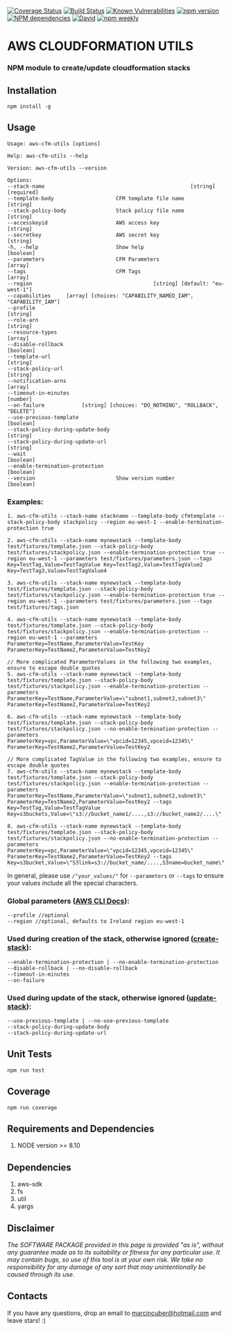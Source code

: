 [![Coverage Status](https://codecov.io/gh/marcincuber/aws-cfm-utils/branch/master/graph/badge.svg)](https://codecov.io/gh/marcincuber/aws-cfm-utils)
[![Build Status](https://travis-ci.org/marcincuber/aws-cfm-utils.svg?branch=master)](https://travis-ci.org/marcincuber/aws-cfm-utils)
[![Known Vulnerabilities](https://snyk.io/test/github/marcincuber/aws-cfm-utils/badge.svg?targetFile=package.json)](https://snyk.io/test/github/marcincuber/aws-cfm-utils?targetFile=package.json)
[![npm version](https://badge.fury.io/js/aws-cfm-utils.svg)](https://badge.fury.io/js/aws-cfm-utils)
[![NPM dependencies](https://david-dm.org/marcincuber/aws-cfm-utils.png)](https://david-dm.org/marcincuber/aws-cfm-utils)
[![David](https://img.shields.io/david/dev/expressjs/express.svg)](https://www.npmjs.com/package/aws-cfm-utils)
[![npm weekly](https://img.shields.io/npm/dw/aws-cfm-utils.svg)](https://www.npmjs.com/~marcincuber)

# AWS CLOUDFORMATION UTILS

### NPM module to create/update cloudformation stacks

## Installation

```
npm install -g
```

## Usage

```
Usage: aws-cfm-utils [options]

Help: aws-cfm-utils --help

Version: aws-cfm-utils --version
```

    Options:
    --stack-name                                               [string] [required]
    --template-body                    CFM template file name             [string]
    --stack-policy-body                Stack policy file name             [string]
    --accesskeyid                      AWS access key                     [string]
    --secretkey                        AWS secret key                     [string]
    -h, --help                         Show help                         [boolean]
    --parameters                       CFM Parameters                      [array]
    --tags                             CFM Tags                            [array]
    --region                                       [string] [default: "eu-west-1"]
    --capabilities     [array] [choices: "CAPABILITY_NAMED_IAM", "CAPABILITY_IAM"]
    --profile                                                             [string]
    --role-arn                                                            [string]
    --resource-types                                                       [array]
    --disable-rollback                                                   [boolean]
    --template-url                                                        [string]
    --stack-policy-url                                                    [string]
    --notification-arns                                                    [array]
    --timeout-in-minutes                                                  [number]
    --on-failure            [string] [choices: "DO_NOTHING", "ROLLBACK", "DELETE"]
    --use-previous-template                                              [boolean]
    --stack-policy-during-update-body                                     [string]
    --stack-policy-during-update-url                                      [string]
    --wait                                                               [boolean]
    --enable-termination-protection                                      [boolean]
    --version                          Show version number               [boolean]

### Examples:

```
1. aws-cfm-utils --stack-name stackname --template-body cfmtemplate --stack-policy-body stackpolicy --region eu-west-1 --enable-termination-protection true

2. aws-cfm-utils --stack-name mynewstack --template-body test/fixtures/template.json --stack-policy-body test/fixtures/stackpolicy.json --enable-termination-protection true --region eu-west-1 --parameters test/fixtures/parameters.json --tags Key=TestTag,Value=TestTagValue Key=TestTag2,Value=TestTagValue2 Key=TestTag3,Value=TestTagValue4
    
3. aws-cfm-utils --stack-name mynewstack --template-body test/fixtures/template.json --stack-policy-body test/fixtures/stackpolicy.json --enable-termination-protection true --region eu-west-1 --parameters test/fixtures/parameters.json --tags test/fixtures/tags.json
    
4. aws-cfm-utils --stack-name mynewstack --template-body test/fixtures/template.json --stack-policy-body test/fixtures/stackpolicy.json --enable-termination-protection --region eu-west-1 --parameters ParameterKey=TestName,ParameterValue=TestKey ParameterKey=TestName2,ParameterValue=TestKey2

// More complicated ParameterValues in the following two examples, ensure to escape double quotes
5. aws-cfm-utils --stack-name mynewstack --template-body test/fixtures/template.json --stack-policy-body test/fixtures/stackpolicy.json --enable-termination-protection --parameters ParameterKey=TestName,ParameterValue=\"subnet1,subnet2,subnet3\" ParameterKey=TestName2,ParameterValue=TestKey2

6. aws-cfm-utils --stack-name mynewstack --template-body test/fixtures/template.json --stack-policy-body test/fixtures/stackpolicy.json --no-enable-termination-protection --parameters ParameterKey=vpc,ParameterValue=\"vpcid=12345,vpceid=12345\" ParameterKey=TestName2,ParameterValue=TestKey2

// More complicated TagValue in the following two examples, ensure to escape double quotes
7. aws-cfm-utils --stack-name mynewstack --template-body test/fixtures/template.json --stack-policy-body test/fixtures/stackpolicy.json --enable-termination-protection --parameters ParameterKey=TestName,ParameterValue=\"subnet1,subnet2,subnet3\" ParameterKey=TestName2,ParameterValue=TestKey2 --tags Key=TestTag,Value=TestTagValue Key=s3buckets,Value=\"s3://bucket_name1/....,s3://bucket_name2/....\"

8. aws-cfm-utils --stack-name mynewstack --template-body test/fixtures/template.json --stack-policy-body test/fixtures/stackpolicy.json --no-enable-termination-protection --parameters ParameterKey=vpc,ParameterValue=\"vpcid=12345,vpceid=12345\" ParameterKey=TestName2,ParameterValue=TestKey2 --tags Key=s3bucket,Value=\"S3link=s3://bucket_name/....,S3name=bucket_name\"
```

In general, please use `/"your_values/"` for `--parameters` or `--tags` to ensure your values include all the special characters.

### Global parameters ([AWS CLI Docs](http://docs.aws.amazon.com/cli/latest/topic/config-vars.html#general-options)):

```
--profile //optional
--region //optional, defaults to Ireland region eu-west-1
```

### Used during creation of the stack, otherwise ignored ([create-stack](http://docs.aws.amazon.com/cli/latest/reference/cloudformation/create-stack.html)):

```
--enable-termination-protection | --no-enable-termination-protection
--disable-rollback | --no-disable-rollback
--timeout-in-minutes
--on-failure
```

### Used during update of the stack, otherwise ignored ([update-stack](http://docs.aws.amazon.com/cli/latest/reference/cloudformation/update-stack.html)):

```
--use-previous-template | --no-use-previous-template
--stack-policy-during-update-body
--stack-policy-during-update-url
```

## Unit Tests

```
npm run test

```

## Coverage

```
npm run coverage
```

## Requirements and Dependencies

1. NODE version >= 8.10

## Dependencies

1. aws-sdk
2. fs
3. util
4. yargs

## Disclaimer
_The SOFTWARE PACKAGE provided in this page is provided "as is", without any guarantee made as to its suitability or fitness for any particular use. It may contain bugs, so use of this tool is at your own risk. We take no responsibility for any damage of any sort that may unintentionally be caused through its use._

## Contacts

If you have any questions, drop an email to marcincuber@hotmail.com and leave stars! :)

